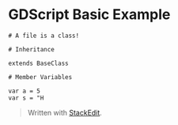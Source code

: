 # GDScript Basic Example

    # A file is a class!
    
    # Inheritance
    
    extends BaseClass
    
    # Member Variables
    
    var a = 5
    var s = "H

> Written with [StackEdit](https://stackedit.io/).
<!--stackedit_data:
eyJoaXN0b3J5IjpbMTM5ODQzMzAwMV19
-->